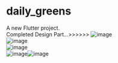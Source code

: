 # daily_greens

A new Flutter project.
<br>
Completed Design Part...>>>>>>
![image](https://github.com/user-attachments/assets/122a46db-1a62-4033-a652-2d32e659be1b)
<br>
![image](https://github.com/user-attachments/assets/d3ac6804-2dd4-429c-9eaa-b46f13a295c0)
<br>
![image](https://github.com/user-attachments/assets/54da6f88-26ae-4fbd-bb3c-68a8d75af477)
<br>
![image](https://github.com/user-attachments/assets/9bbe637a-fefd-45f3-bee8-05674139eb63)![image](https://github.com/user-attachments/assets/8ae3b48f-03c7-4082-b133-3b0bc16049b3)


</br>

